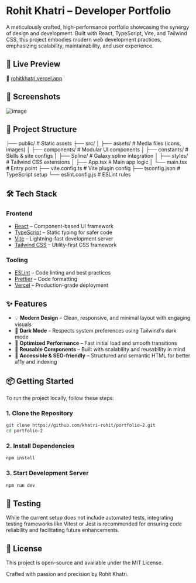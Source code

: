 # Rohit Khatri – Developer Portfolio

A meticulously crafted, high-performance portfolio showcasing the synergy of design and development. Built with React, TypeScript, Vite, and Tailwind CSS, this project embodies modern web development practices, emphasizing scalability, maintainability, and user experience.

## 🚀 Live Preview

🔗 [rohitkhatri.vercel.app](https://rohitkhatri.vercel.app)

## 📸 Screenshots

![image](https://github.com/user-attachments/assets/7041151c-1ff6-43ce-aac5-63002dbfd215)


## 📁 Project Structure

├── public/              # Static assets
├── src/
│   ├── assets/         # Media files (icons, images)
│   ├── components/     # Modular UI components
│   ├── constants/      # Skills & site configs
│   ├── Spline/         # Galaxy.spline integration
│   ├── styles/         # Tailwind CSS extensions
│   ├── App.tsx         # Main app logic
│   └── main.tsx        # Entry point
├── vite.config.ts       # Vite plugin config
├── tsconfig.json        # TypeScript setup
└── eslint.config.js     # ESLint rules


## 🛠️ Tech Stack

### Frontend
- [React](https://reactjs.org/) – Component-based UI framework
- [TypeScript](https://www.typescriptlang.org/) – Static typing for safer code
- [Vite](https://vitejs.dev/) – Lightning-fast development server
- [Tailwind CSS](https://tailwindcss.com/) – Utility-first CSS framework

### Tooling
- [ESLint](https://eslint.org/) – Code linting and best practices
- [Prettier](https://prettier.io/) – Code formatting
- [Vercel](https://vercel.com/) – Production-grade deployment

## ✨ Features

- 💡 **Modern Design** – Clean, responsive, and minimal layout with engaging visuals
- 🌙 **Dark Mode** – Respects system preferences using Tailwind's dark mode
- 🎯 **Optimized Performance** – Fast initial load and smooth transitions
- 🔧 **Reusable Components** – Built with scalability and reusability in mind
- 💬 **Accessible & SEO-friendly** – Structured and semantic HTML for better a11y and indexing

## 📦 Getting Started

To run the project locally, follow these steps:

### 1. Clone the Repository

```bash
git clone https://github.com/khatri-rohit/portfolio-2.git
cd portfolio-2
```

### 2. Install Dependencies

```bash
npm install
```

### 3. Start Development Server

```bash
npm run dev
```

## 🧪 Testing
While the current setup does not include automated tests, integrating testing frameworks like Vitest or Jest is recommended for ensuring code reliability and facilitating future enhancements.​

## 📄 License
This project is open-source and available under the MIT License.​

Crafted with passion and precision by Rohit Khatri.
